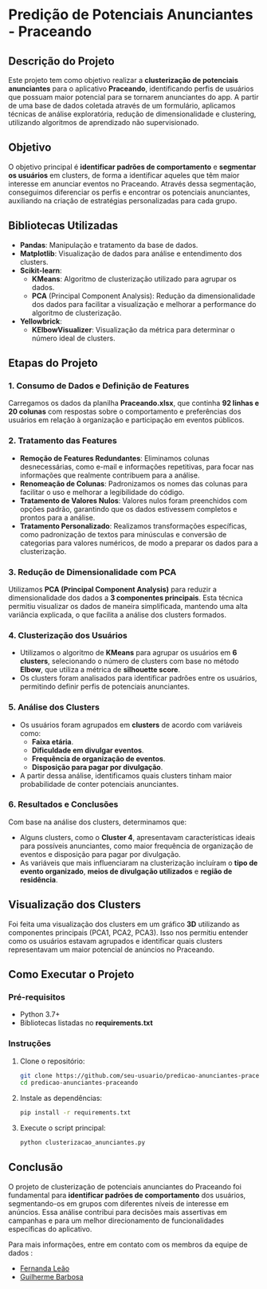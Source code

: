 # Predição de Potenciais Anunciantes - Praceando

## Descrição do Projeto
Este projeto tem como objetivo realizar a **clusterização de potenciais anunciantes** para o aplicativo **Praceando**, identificando perfis de usuários que possuam maior potencial para se tornarem anunciantes do app. A partir de uma base de dados coletada através de um formulário, aplicamos técnicas de análise exploratória, redução de dimensionalidade e clustering, utilizando algoritmos de aprendizado não supervisionado.

## Objetivo
O objetivo principal é **identificar padrões de comportamento** e **segmentar os usuários** em clusters, de forma a identificar aqueles que têm maior interesse em anunciar eventos no Praceando. Através dessa segmentação, conseguimos diferenciar os perfis e encontrar os potenciais anunciantes, auxiliando na criação de estratégias personalizadas para cada grupo.

## Bibliotecas Utilizadas
- **Pandas**: Manipulação e tratamento da base de dados.
- **Matplotlib**: Visualização de dados para análise e entendimento dos clusters.
- **Scikit-learn**:
  - **KMeans**: Algoritmo de clusterização utilizado para agrupar os dados.
  - **PCA** (Principal Component Analysis): Redução da dimensionalidade dos dados para facilitar a visualização e melhorar a performance do algoritmo de clusterização.
- **Yellowbrick**:
  - **KElbowVisualizer**: Visualização da métrica para determinar o número ideal de clusters.

## Etapas do Projeto

### 1. Consumo de Dados e Definição de Features
Carregamos os dados da planilha **Praceando.xlsx**, que continha **92 linhas e 20 colunas** com respostas sobre o comportamento e preferências dos usuários em relação à organização e participação em eventos públicos.

### 2. Tratamento das Features
- **Remoção de Features Redundantes**: Eliminamos colunas desnecessárias, como e-mail e informações repetitivas, para focar nas informações que realmente contribuem para a análise.
- **Renomeação de Colunas**: Padronizamos os nomes das colunas para facilitar o uso e melhorar a legibilidade do código.
- **Tratamento de Valores Nulos**: Valores nulos foram preenchidos com opções padrão, garantindo que os dados estivessem completos e prontos para a análise.
- **Tratamento Personalizado**: Realizamos transformações específicas, como padronização de textos para minúsculas e conversão de categorias para valores numéricos, de modo a preparar os dados para a clusterização.

### 3. Redução de Dimensionalidade com PCA
Utilizamos **PCA (Principal Component Analysis)** para reduzir a dimensionalidade dos dados a **3 componentes principais**. Esta técnica permitiu visualizar os dados de maneira simplificada, mantendo uma alta variância explicada, o que facilita a análise dos clusters formados.

### 4. Clusterização dos Usuários
- Utilizamos o algoritmo de **KMeans** para agrupar os usuários em **6 clusters**, selecionando o número de clusters com base no método **Elbow**, que utiliza a métrica de **silhouette score**.
- Os clusters foram analisados para identificar padrões entre os usuários, permitindo definir perfis de potenciais anunciantes.

### 5. Análise dos Clusters
- Os usuários foram agrupados em **clusters** de acordo com variáveis como:
  - **Faixa etária**.
  - **Dificuldade em divulgar eventos**.
  - **Frequência de organização de eventos**.
  - **Disposição para pagar por divulgação**.
- A partir dessa análise, identificamos quais clusters tinham maior probabilidade de conter potenciais anunciantes.

### 6. Resultados e Conclusões
Com base na análise dos clusters, determinamos que:
- Alguns clusters, como o **Cluster 4**, apresentavam características ideais para possíveis anunciantes, como maior frequência de organização de eventos e disposição para pagar por divulgação.
- As variáveis que mais influenciaram na clusterização incluíram o **tipo de evento organizado**, **meios de divulgação utilizados** e **região de residência**.

## Visualização dos Clusters
Foi feita uma visualização dos clusters em um gráfico **3D** utilizando as componentes principais (PCA1, PCA2, PCA3). Isso nos permitiu entender como os usuários estavam agrupados e identificar quais clusters representavam um maior potencial de anúncios no Praceando.

## Como Executar o Projeto
### Pré-requisitos
- Python 3.7+
- Bibliotecas listadas no **requirements.txt**

### Instruções
1. Clone o repositório:
   ```bash
   git clone https://github.com/seu-usuario/predicao-anunciantes-praceando.git
   cd predicao-anunciantes-praceando
   ```
2. Instale as dependências:
   ```bash
   pip install -r requirements.txt
   ```
3. Execute o script principal:
   ```bash
   python clusterizacao_anunciantes.py
   ```
## Conclusão
O projeto de clusterização de potenciais anunciantes do Praceando foi fundamental para **identificar padrões de comportamento** dos usuários, segmentando-os em grupos com diferentes níveis de interesse em anúncios. Essa análise contribui para decisões mais assertivas em campanhas e para um melhor direcionamento de funcionalidades específicas do aplicativo.

Para mais informações, entre em contato com os membros da equipe de dados :
- [Fernanda Leão](https://github.com/fernandaleaoleita)
- [Guilherme Barbosa](https://github.com/guii-barbosa)
